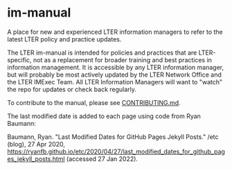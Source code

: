 # im-manual
A place for new and experienced  LTER information managers to refer to the latest LTER policy and practice updates.

The LTER im-manual is intended for policies and practices that are LTER-specific, not as a replacement for broader training and best practices in information management. It is accessible by any LTER information manager, but will probably be most actively updated by the LTER Network Office and the LTER IMExec Team.
All LTER Information Managers will want to "watch" the repo for updates or check back regularly.

To contribute to the manual, please see [CONTRIBUTING.md](CONTRIBUTING.md).

The last modified date is added to each page using code from Ryan Baumann:

Baumann, Ryan. "Last Modified Dates for GitHub Pages Jekyll Posts." /etc (blog), 27 Apr 2020, https://ryanfb.github.io/etc/2020/04/27/last_modified_dates_for_github_pages_jekyll_posts.html (accessed 27 Jan 2022).
